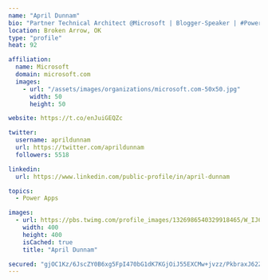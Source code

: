 ```yaml
---
name: "April Dunnam"
bio: "Partner Technical Architect @Microsoft | Blogger-Speaker | #PowerApps, #PowerAutomate, #Office365, #SharePoint | #WIT | #Karaoke Queen"
location: Broken Arrow, OK
type: "profile"
heat: 92

affiliation:
  name: Microsoft
  domain: microsoft.com
  images:
    - url: "/assets/images/organizations/microsoft.com-50x50.jpg"
      width: 50
      height: 50

website: https://t.co/enJuiGEQZc

twitter:
  username: aprildunnam
  url: https://twitter.com/aprildunnam
  followers: 5518

linkedin:
  url: https://www.linkedin.com/public-profile/in/april-dunnam

topics:
  - Power Apps

images:
  - url: https://pbs.twimg.com/profile_images/1326986540329918465/W_IJ6Ih2_400x400.jpg
    width: 400
    height: 400
    isCached: true
    title: "April Dunnam"

secured: "gjOC1Kz/6JscZY0B6xg5FpI470bG1dK7KGjOiJ55EXCMw+jvzz/PkbraxJ62ZsosvzusVZ5ijkiqlihPldCIl2I2tEjrB97HLPgoJFruOS54ocv5SyFcuPoaN7uSC1ECfMyCsJeWWLl0OIXr7M4kwdnUlKh+gHM488t3M0EDOgJsgCTE9yNibIMxycRlrZmO9CoxIqNzFmxygKaTYWAkyjhqteVH6NarFcLN8tezUbornLyBcQtfCPNW8mQWci/o3YU97N1AluBS/Vp++DRpgMqDJj6ziRR083Xg/SE3A2YNzzRQQOTSNnVVg/67nkKGM/b797ESlvZhOlXWtycpnvRIxTdRLwdFd19fY2P62AIJbFKQt/Y8jisl8ksmkkUsE4wZd3CzQjO39iTMRxzxVD7jlgkOCSkGxqlYVxmsvzo=;xUJ/YuWxR4vFFDBm7kpOzQ=="
---
```


